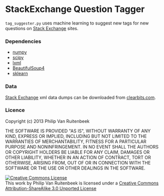 # StackExchange Question Tagger

`tag_suggester.py` uses machine learning to suggest new tags for new questions on [Stack Exchange][se] sites.

### Dependencies
* [numpy](http://www.scipy.org/Download)
* [scipy](http://www.scipy.org/Download)
* [lxml](http://lxml.de/installation.html#installation)
* [BeautifulSoup4](http://www.crummy.com/software/BeautifulSoup/bs4/doc/#installing-beautiful-soup)
* [sklearn](http://scikit-learn.org/stable/install.html)

### Data
[Stack Exchange][se] xml data dumps can be downloaded from [clearbits.com](http://www.clearbits.net/creators/146-stack-exchange-data-dump).

### Licence
Copyright (c) 2013 Philip Van Ruitenbeek

THE SOFTWARE IS PROVIDED "AS IS", WITHOUT WARRANTY OF ANY KIND, EXPRESS OR IMPLIED, INCLUDING BUT NOT LIMITED TO THE WARRANTIES OF MERCHANTABILITY, FITNESS FOR A PARTICULAR PURPOSE AND NONINFRINGEMENT. IN NO EVENT SHALL THE AUTHORS OR COPYRIGHT HOLDERS BE LIABLE FOR ANY CLAIM, DAMAGES OR OTHER LIABILITY, WHETHER IN AN ACTION OF CONTRACT, TORT OR OTHERWISE, ARISING FROM, OUT OF OR IN CONNECTION WITH THE SOFTWARE OR THE USE OR OTHER DEALINGS IN THE SOFTWARE.

<a rel="license" href="http://creativecommons.org/licenses/by-sa/3.0/deed.en_US"><img alt="Creative Commons License" style="border-width:0" src="http://i.creativecommons.org/l/by-sa/3.0/88x31.png" /></a><br />This work by <span xmlns:cc="http://creativecommons.org/ns#" property="cc:attributionName">Philip Van Ruitenbeek</span> is licensed under a <a rel="license" href="http://creativecommons.org/licenses/by-sa/3.0/deed.en_US">Creative Commons Attribution-ShareAlike 3.0 Unported License</a>

  [se]: http://stackexchange.com/
